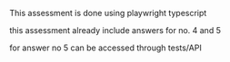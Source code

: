 This assessment is done using playwright typescript

this assessment already include answers for no. 4 and 5

for answer no 5 can be accessed through tests/API
